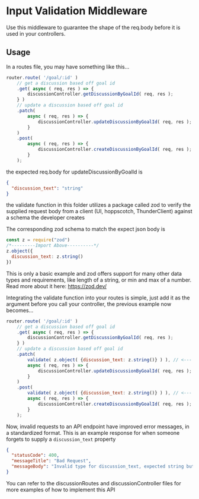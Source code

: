 # Input Validation Middleware

Use this middleware to guarantee the shape of the req.body before it is used in your controllers.

## Usage

In a routes file, you may have something like this...

```js
router.route( '/goal/:id' )
    // get a discussion based off goal id
    .get( async ( req, res ) => {
        discussionController.getDiscussionByGoalId( req, res );
    } )
    // update a discussion based off goal id
    .patch(  
        async ( req, res ) => { 
            discussionController.updateDiscussionByGoalId( req, res );
        } 
    )
    .post( 
        async ( req, res ) => {
            discussionController.createDiscussionByGoalId( req, res );
        } 
    );
```

the expected req.body for updateDiscussionByGoalId is
```json
{
  "discussion_text": "string"
}
```

the validate function in this folder utilizes a package called zod to verify the supplied request body from a client (UI, hoppscotch, ThunderClient) against a schema the developer creates

The corresponding zod schema to match the expect json body is
```js
const z = require("zod")
/*---------Import Above----------*/
z.object({
  discussion_text: z.string()
})
```

This is only a basic example and zod offers support for many other data types and requirements, like length of a string, or min and max of a number. Read more about it here: https://zod.dev/

Integrating the validate function into your routes is simple, just add it as the argument before you call your controller, the previous example now becomes...

```js
router.route( '/goal/:id' )
    // get a discussion based off goal id
    .get( async ( req, res ) => {
        discussionController.getDiscussionByGoalId( req, res );
    } )
    // update a discussion based off goal id
    .patch( 
        validate( z.object( {discussion_text: z.string()} ) ), // <--- Here
        async ( req, res ) => { 
            discussionController.updateDiscussionByGoalId( req, res );
        } 
    )
    .post( 
        validate( z.object( {discussion_text: z.string()} ) ), // <--- and Here
        async ( req, res ) => {
            discussionController.createDiscussionByGoalId( req, res );
        } 
    );
```

Now, invalid requests to an API endpoint have improved error messages, in a standardized format. This is an example response for when someone forgets to supply a `discussion_text` property

```json
{
  "statusCode": 400,
  "messageTitle": "Bad Request",
  "messageBody": "Invalid type for discussion_text, expected string but got undefined"
}
```

You can refer to the discussionRoutes and discussionController files for more examples of how to implement this API
